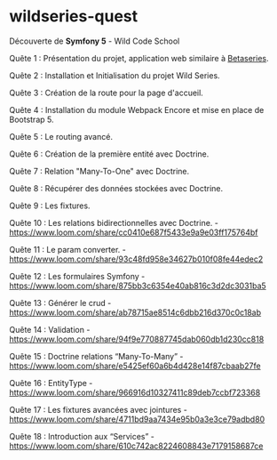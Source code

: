 # wildseries-quest

Découverte de **Symfony 5** - Wild Code School

Quête 1 : Présentation du projet, application web similaire à [Betaseries](https://www.betaseries.com/series/nofilter).

Quête 2 : Installation et Initialisation du projet Wild Series.

Quête 3 : Création de la route pour la page d'accueil.

Quête 4 : Installation du module Webpack Encore et mise en place de Bootstrap 5.

Quête 5 : Le routing avancé.

Quête 6 : Création de la première entité avec Doctrine.

Quête 7 : Relation "Many-To-One" avec Doctrine.

Quête 8 : Récupérer des données stockées avec Doctrine.

Quête 9 : Les fixtures.

Quête 10 : Les relations bidirectionnelles avec Doctrine. - https://www.loom.com/share/cc0410e687f5433e9a9e03ff175764bf

Quête 11 : Le param converter. - https://www.loom.com/share/93c48fd958e34627b010f08fe44edec2

Quête 12 : Les formulaires Symfony - https://www.loom.com/share/875bb3c6354e40ab816c3d2dc3031ba5

Quête 13 : Générer le crud - https://www.loom.com/share/ab78715ae8514c6dbb216d370c0c18ab

Quête 14 : Validation - https://www.loom.com/share/94f9e770887745dab060db1d230cc818

Quête 15 : Doctrine relations “Many-To-Many” - https://www.loom.com/share/e5425ef60a6b4d428e14f87cbaab27fe

Quête 16 : EntityType - https://www.loom.com/share/966916d10327411c89deb7ccbf723368

Quête 17 : Les fixtures avancées avec jointures - https://www.loom.com/share/4711bd9aa7434e95b0a3e3ce79adbd80

Quête 18 :  Introduction aux “Services” - https://www.loom.com/share/610c742ac8224608843e7179158687ce